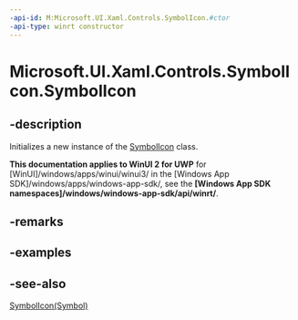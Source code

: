 ```yaml
---
-api-id: M:Microsoft.UI.Xaml.Controls.SymbolIcon.#ctor
-api-type: winrt constructor
---
```


<!-- Method syntax
public SymbolIcon()
-->

# Microsoft.UI.Xaml.Controls.SymbolIcon.SymbolIcon

## -description
Initializes a new instance of the [SymbolIcon](symbolicon.md) class.

**This documentation applies to WinUI 2 for UWP** for [WinUI]/windows/apps/winui/winui3/ in the [Windows App SDK]/windows/apps/windows-app-sdk/, see the **[Windows App SDK namespaces]/windows/windows-app-sdk/api/winrt/**.

## -remarks

## -examples

## -see-also
[SymbolIcon(Symbol)](symbolicon_symbolicon_977715049.md)

